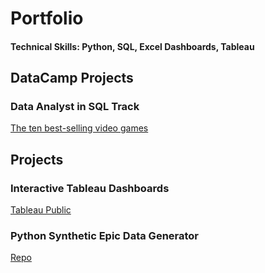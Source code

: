 # Portfolio
#### Technical Skills: Python, SQL, Excel Dashboards, Tableau

## DataCamp Projects
### Data Analyst in SQL Track
[The ten best-selling video games]()

## Projects
### Interactive Tableau Dashboards 
[Tableau Public]()

### Python Synthetic Epic Data Generator
[Repo]()



